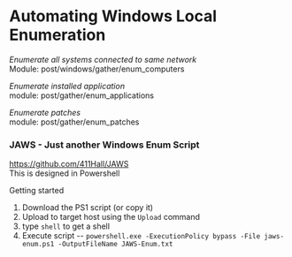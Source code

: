 # Automating Windows Local Enumeration
_Enumerate all systems connected to same network_  
Module: post/windows/gather/enum_computers  

_Enumerate installed application_  
module: post/gather/enum_applications

_Enumerate patches_  
module: post/gather/enum_patches

### JAWS - Just another Windows Enum Script
https://github.com/411Hall/JAWS  
This is designed in Powershell

Getting started
1. Download the PS1 script (or copy it)
2. Upload to target host using the ```Upload``` command
3. type ```shell``` to get a shell
4. Execute script -- ```powershell.exe -ExecutionPolicy bypass -File jaws-enum.ps1 -OutputFileName JAWS-Enum.txt```

